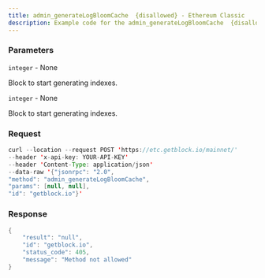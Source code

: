 ```yaml
---
title: admin_generateLogBloomCache  {disallowed} - Ethereum Classic
description: Example code for the admin_generateLogBloomCache  {disallowed} json-rpc method. Сomplete guide on how to use admin_generateLogBloomCache  {disallowed} json-rpc in GetBlock.io Web3 documentation.
---
```


### Parameters


`integer` - None

Block to start generating indexes.

`integer` - None

Block to start generating indexes.

### Request

``` java
curl --location --request POST 'https://etc.getblock.io/mainnet/' 
--header 'x-api-key: YOUR-API-KEY' 
--header 'Content-Type: application/json' 
--data-raw '{"jsonrpc": "2.0",
"method": "admin_generateLogBloomCache",
"params": [null, null],
"id": "getblock.io"}'
```

###  Response

``` java
{
    "result": "null",
    "id": "getblock.io",
    "status_code": 405,
    "message": "Method not allowed"
}
```

